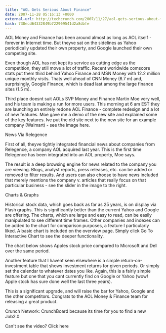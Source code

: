 ```yaml
---
title: "AOL Gets Serious About Finance"
date: 2007-11-28 05:16:13 +0000
external-url: http://techcrunch.com/2007/11/27/aol-gets-serious-about-finance/
hash: 738ecd64332849b722909541d2a8dbfe
---
```


AOL Money and Finance has been around almost as long as AOL itself - forever in Internet time. But theyve sat on the sidelines as Yahoo periodically updated their own property, and Google launched their own competing site.

Even though AOL has not kept its service as cutting edge as the competition, they still move a lot of traffic. Recent worldwide comscore stats put them third behind Yahoo Finance and MSN Money with 12.2 million unique monthly visits. Thats well ahead of CNN Money (6.7 m) and, surprisingly, Google Finance, which is dead last among the large finance sites (1.5 m).



Third place doesnt suit AOLs SVP Money and Finance Martin Moe very well, and his team is making a run for more users. This morning at 6 am EST they are launching an entirely redone AOL Finance - complete redesign and a lot of new features. Moe gave me a demo of the new site and explained some of the key features. Ive put the old site next to the new site for an example company (Walmart) - see the image here.

News Via Relegence

First of all, theyve tightly integrated financial news about companies from Relegence, a company AOL acquired last year. This is the first time Relegence has been integrated into an AOL property, Moe says.  

The result is a deep browsing engine for news related to the company you are viewing. Blogs, analyst reports, press releases, etc. can be added or removed to filter results. And users can also choose to have news included that merely mentions the company v. articles that really focus on that particular business - see the slider in the image to the right.

Charts & Graphs

Historical stock data, which goes back as far as 25 years, is on display via Flash graphs. This is significantly better than the current Yahoo and Google are offering. The charts, which are large and easy to read, can be easily manipulated to see different time frames. Other companies and indexes can be added to the chart for comparison purposes, a feature I particularly liked. A basic chart is included on the overview page. Simply click Go To Interactive Chart to see the deeper functionality.

The chart below shows Apples stock price compared to Microsoft and Dell over the same period.



Another feature that I havent seen elsewhere is a simple return-on-investment table that shows investment returns for given periods. Or simply set the calendar to whatever dates you like. Again, this is a fairly simple feature but one that you cant currently find on Google or Yahoo (wow! Apple stock has sure done well the last three years).

This is a significant upgrade, and will raise the bar for Yahoo, Google and the other competitors. Congrats to the AOL Money & Finance team for releasing a great product.

Crunch Network:  CrunchBoard because its time for you to find a new Job2.0





  
     
      
      
      
    
    
      

    
  
  Can't see the video? Click here
